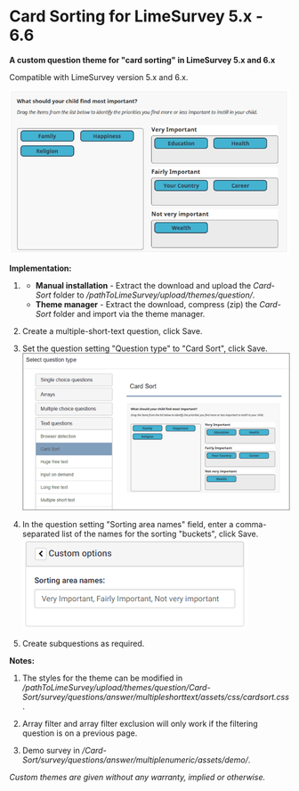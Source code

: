 # Card Sorting for LimeSurvey 5.x - 6.6
**A custom question theme for "card sorting" in LimeSurvey 5.x and 6.x**

Compatible with LimeSurvey version 5.x and 6.x.

![Image Card Sorting](/Card-Sort/survey/questions/answer/multipleshorttext/assets/images/card_sort_5x_4.png)

**Implementation:**

1) - **Manual installation** - Extract the download and upload the *Card-Sort* folder to */pathToLimeSurvey/upload/themes/question/*.
    - **Theme manager** - Extract the download, compress (zip) the *Card-Sort* folder and import via the theme manager.

2) Create a multiple-short-text question, click Save.

3) Set the question setting "Question type" to "Card Sort", click Save.  
![Image Select cardSort](/Card-Sort/survey/questions/answer/multipleshorttext/assets/images/card_sort_5x_1.png)

4) In the question setting "Sorting area names" field, enter a comma-separated list of the names for the sorting "buckets", click Save.  
![Image Enter Bucket names](/Card-Sort/survey/questions/answer/multipleshorttext/assets/images/card_sort_4.x_2.png)

5) Create subquestions as required.

**Notes:**

1) The styles for the theme can be modified in */pathToLimeSurvey/upload/themes/question/Card-Sort/survey/questions/answer/multipleshorttext/assets/css/cardsort.css*.

2) Array filter and array filter exclusion will only work if the filtering question is on a previous page.

3) Demo survey in */Card-Sort/survey/questions/answer/multiplenumeric/assets/demo/*.
    
    
*Custom themes are given without any warranty, implied or otherwise.*
